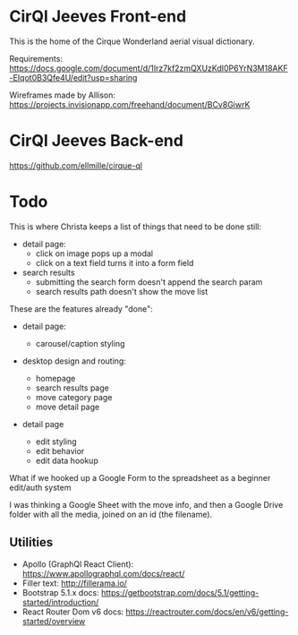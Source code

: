# CirQl Jeeves Front-end

This is the home of the Cirque Wonderland aerial visual dictionary.

Requirements: https://docs.google.com/document/d/1Irz7kf2zmQXUzKdI0P6YrN3M18AKF-EIqot0B3Qfe4U/edit?usp=sharing

Wireframes made by Allison: https://projects.invisionapp.com/freehand/document/BCv8GiwrK

# CirQl Jeeves Back-end

https://github.com/ellmille/cirque-ql

# Todo

This is where Christa keeps a list of things that need to be done still:

- detail page: 
    - click on image pops up a modal
    - click on a text field turns it into a form field
- search results
    - submitting the search form doesn't append the search param
    - search results path doesn't show the move list

These are the features already "done":
- detail page: 
    - carousel/caption styling
- desktop design and routing:
    - homepage
    - search results page
    - move category page
    - move detail page

- detail page
    - edit styling
    - edit behavior
    - edit data hookup

What if we hooked up a Google Form to the spreadsheet as a beginner edit/auth system

I was thinking a Google Sheet with the move info, and then a Google Drive folder with all the media, joined on an id (the filename).

## Utilities

* Apollo (GraphQl React Client): https://www.apollographql.com/docs/react/
* Filler text: http://fillerama.io/
* Bootstrap 5.1.x docs: https://getbootstrap.com/docs/5.1/getting-started/introduction/
* React Router Dom v6 docs: https://reactrouter.com/docs/en/v6/getting-started/overview


